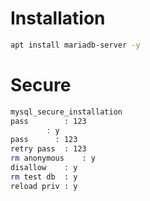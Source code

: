 # Installation
```sh
apt install mariadb-server -y
   ```
# Secure
```sh
mysql_secure_installation
pass		: 123
        : y
pass 	  : 123
retry pass	: 123
rm anonymous	: y
disallow	: y
rm test db	: y
reload priv	: y
   ```
